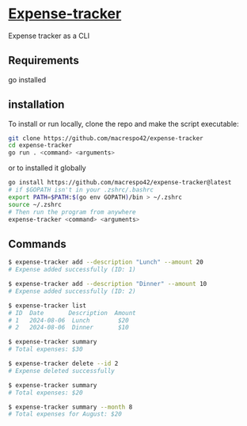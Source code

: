 # [Expense-tracker](https://roadmap.sh/projects/expense-tracker)

Expense tracker as a CLI

## Requirements

go installed

## installation

To install or run locally, clone the repo and make the script executable:

```bash
git clone https://github.com/macrespo42/expense-tracker
cd expense-tracker
go run . <command> <arguments>

```

or to installed it globally

```bash
go install https://github.com/macrespo42/expense-tracker@latest
# if $GOPATH isn't in your .zshrc/.bashrc
export PATH=$PATH:$(go env GOPATH)/bin > ~/.zshrc
source ~/.zshrc
# Then run the program from anywhere
expense-tracker <command> <arguments>
```

## Commands

```bash
$ expense-tracker add --description "Lunch" --amount 20
# Expense added successfully (ID: 1)

$ expense-tracker add --description "Dinner" --amount 10
# Expense added successfully (ID: 2)

$ expense-tracker list
# ID  Date       Description  Amount
# 1   2024-08-06  Lunch        $20
# 2   2024-08-06  Dinner       $10

$ expense-tracker summary
# Total expenses: $30

$ expense-tracker delete --id 2
# Expense deleted successfully

$ expense-tracker summary
# Total expenses: $20

$ expense-tracker summary --month 8
# Total expenses for August: $20
```
